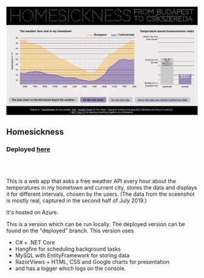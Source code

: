 <img src="https://github.com/zsofi-gagyi/homesickness/blob/master/screenshots/3.png" width="870px"></img> 

<h2>Homesickness</h2>
<h3>Deployed <a href="https://homesicknessvisualiser.azurewebsites.net">here</a></h3>
<br/>
<br/>
<p>This is a web app that asks a free weather API every hour about the temperatures in my hometown and current city, stores the data and displays it for different intervals, chosen by the users. (The data from the sceenshot is mostly real, captured in the second half of July 2019.)</p>
<p>It's hosted on Azure.</p>
<p>This is a version which can be run locally. The deployed version can be found on the "deployed" branch. This version uses</p>

- C# + .NET Core
- Hangfire for scheduling background tasks
- MySQL with EntityFramework for storing data
- RazorViews + HTML, CSS and Google charts for presentation
- and has a logger which logs on the console.
